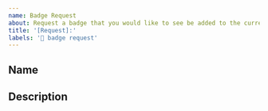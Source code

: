 ```yaml
---
name: Badge Request
about: Request a badge that you would like to see be added to the current badge list.
title: '[Request]:'
labels: '📛 badge request'
---
```


## Name

<!-- Name of badge goes here -->

## Description

<!-- Short description of the badge goes here. !-->